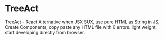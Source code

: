 # TreeAct
TreeAct - React Alternative when JSX SUX, use pure HTML as String in JS, Create Components, copy paste any HTML file with 0 errors. light weight, start developing directly from browser.
